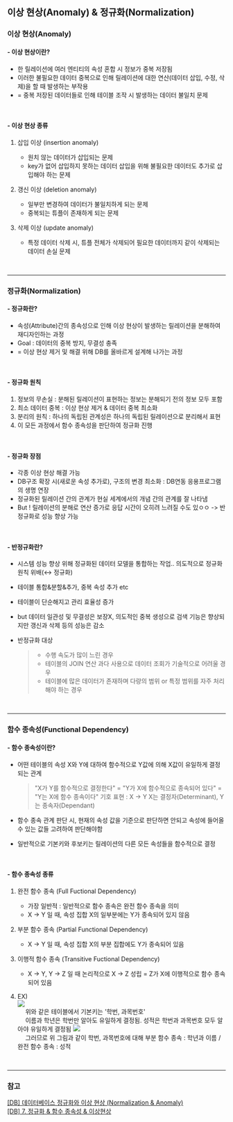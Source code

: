 ## 이상 현상(Anomaly) & 정규화(Normalization)
### 이상 현상(Anomaly)
#### - 이상 현상이란?
* 한 릴레이션에 여러 엔티티의 속성 혼합 시 정보가 중복 저장됨
* 이러한 불필요한 데이터 중복으로 인해 릴레이션에 대한 연산(데이터 삽입, 수정, 삭제)을 할 때 발생하는 부작용
* = 중복 저장된 데이터들로 인해 테이블 조작 시 발생하는 데이터 불일치 문제
<br/>

#### - 이상 현상 종류
1. 삽입 이상 (insertion anomaly)
    
    * 원치 않는 데이터가 삽입되는 문제
    * key가 없어 삽입하지 못하는 데이터 삽입을 위해 불필요한 데이터도 추가로 삽입해야 하는 문제

2. 갱신 이상 (deletion anomaly)
    
    * 일부만 변경하여 데이터가 불일치하게 되는 문제
    * 중복되는 튜플이 존재하게 되는 문제

3. 삭제 이상 (update anomaly)
    
    * 특정 데이터 삭제 시, 튜플 전체가 삭제되어 필요한 데이터까지 같이 삭제되는 데이터 손실 문제<br/>
<br/>

---
### 정규화(Normalization)
#### - 정규화란?
* 속성(Attribute)간의 종속성으로 인해 이상 현상이 발생하는 릴레이션을 분해하여 재디자인하는 과정
* Goal : 데이터의 중복 방지, 무결성 충족
* = 이상 현상 제거 및 해결 위해 DB를 올바르게 설계해 나가는 과정
<br/>

#### - 정규화 원칙
1. 정보의 무손실 : 분해된 릴레이션이 표현하는 정보는 분해되기 전의 정보 모두 포함
2. 최소 데이터 중복 : 이상 현상 제거 & 데이터 중복 최소화
3. 분리의 원칙 : 하나의 독립된 관계성은 하나의 독립된 릴레이션으로 분리해서 표현
4. 이 모든 과정에서 함수 종속성을 판단하여 정규화 진행
<br/>

#### - 정규화 장점
* 각종 이상 현상 해결 가능
* DB구조 확장 시(새로운 속성 추가로), 구조의 변경 최소화 : DB연동 응용프로그램의 생명 연장
* 정규화된 릴레이션 간의 관계가 현실 세계에서의 개념 간의 관계를 잘 나타냄
* But ! 릴레이션의 분해로 연산 증가로 응답 시간이 오히려 느려질 수도 있ㅇㅇ -> 반정규화로 성능 향상 가능
<br/>

#### - 반정규화란?
* 시스템 성능 향상 위해 정규화된 데이터 모델을 통합하는 작업.. 의도적으로 정규화 원칙 위배(↔ 정규화)
* 테이블 통합&분할&추가, 중복 속성 추가 etc
* 테이블이 단순해지고 관리 효율성 증가
* but 데이터 일관성 및 무결성은 보장X, 의도적인 중복 생성으로 검색 기능은 향상되지만 갱신과 삭제 등의 성능은 감소
* 반정규화 대상

  > * 수행 속도가 많이 느린 경우
  > * 테이블의 JOIN 연산 과다 사용으로 데이터 조회가 기술적으로 어려울 경우
  > * 테이블에 많은 데이터가 존재하며 다량의 범위 or 특정 범위를 자주 처리해야 하는 경우
<br/>

---
### 함수 종속성(Functional Dependency)
#### - 함수 종속성이란?
* 어떤 테이블의 속성 X와 Y에 대하여 함수적으로 Y값에 의해 X값이 유일하게 결정되는 관계
  > "X가 Y를 함수적으로 결정한다" = "Y가 X에 함수적으로 종속되어 있다" = "Y는 X에 함수 종속이다"
  > 기호 표현 : X → Y
  > X는 결정자(Determinant), Y는 종속자(Dependant)

* 함수 종속 관계 판단 시, 현재의 속성 값을 기준으로 판단하면 안되고 속성에 들어올 수 있는 값들 고려하여 판단해야함
* 일반적으로 기본키와 후보키는 릴레이션의 다른 모든 속성들을 함수적으로 결정
<br/>

#### - 함수 종속성 종류
1. 완전 함수 종속 (Full Fuctional Dependency)

   * 가장 일반적 : 일반적으로 함수 종속은 완전 함수 종속을 의미
   * X -> Y 일 때, 속성 집합 X의 일부분에는 Y가 종속되어 있지 않음 
2. 부분 함수 종속 (Partial Functional Dependency)

   * X -> Y 일 때, 속성 집합 X의 부분 집합에도 Y가 종속되어 있음
3. 이행적 함수 종속 (Transitive Fuctional Dependency)

   * X -> Y, Y -> Z 일 때 논리적으로 X -> Z 성립 = Z가 X에 이행적으로 함수 종속되어 있음
4. EX) <br/>
<img src="https://img1.daumcdn.net/thumb/R1280x0/?scode=mtistory2&fname=https%3A%2F%2Fblog.kakaocdn.net%2Fdn%2FxkWwB%2FbtraJnE3ih7%2FGtk3ttybKqJzPHgIjTUAA1%2Fimg.png"><br/>
&emsp; 위와 같은 테이블에서 기본키는 '학번, 과목번호' <br/>
&emsp; 이름과 학년은 학번만 알아도 유일하게 결정됨. 성적은 학번과 과목번호 모두 알아야 유일하게 결정됨
<img src="https://img1.daumcdn.net/thumb/R1280x0/?scode=mtistory2&fname=https%3A%2F%2Fblog.kakaocdn.net%2Fdn%2FuFt88%2Fbtrat196XQO%2FMP47NALVFTkKLjSOI7HbxK%2Fimg.png"><br/>
&emsp; 그러므로 위 그림과 같이 학번, 과목번호에 대해 부분 함수 종속 : 학년과 이름 / 완전 함수 종속 : 성적
<br/>

---

### 참고
[[DB] 데이터베이스 정규화와 이상 현상 (Normalization & Anomaly)](https://zz132456zz.tistory.com/36) <br/>
[[DB] 7. 정규화 & 함수 종속성 & 이상현상](https://rebro.kr/159)
